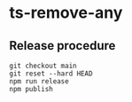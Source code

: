 # ts-remove-any


## Release procedure


```
git checkout main
git reset --hard HEAD
npm run release
npm publish
```




